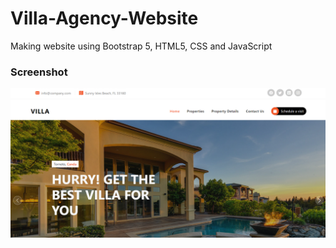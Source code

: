 # Villa-Agency-Website
Making website using Bootstrap 5, HTML5, CSS and JavaScript

### Screenshot

![](images/Villa-Agency-Website-Screenshot.png)
